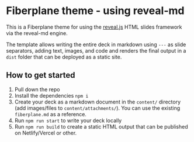 # Fiberplane theme - using reveal-md

This is a Fiberplane theme for using the [reveal.js](https://www.revealjs.com) HTML slides framework via the reveal-md engine.

The template allows writing the entire deck in markdown using `---` as slide separators, adding text, images, and code and renders the final output in a `dist` folder that can be deployed as a static site.

## How to get started

1. Pull down the repo
2. Install the dependencies `npm i`
3. Create your deck as a markdown document in the `content/` directory (add images/files to `content/attachments/`). You can use the existing `fiberplane.md` as a reference.
4. Run `npm run start` to write your deck locally
5. Run `npm run build` to create a static HTML output that can be published on Netlify/Vercel or other.
